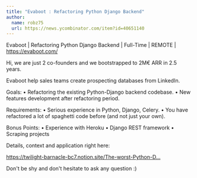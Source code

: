 ```yaml
---
title: "Evaboot : Refactoring Python Django Backend"
author:
  name: robz75
  url: https://news.ycombinator.com/item?id=40651140
---
```

Evaboot | Refactoring Python Django Backend | Full-Time | REMOTE | <a href="https:&#x2F;&#x2F;evaboot.com&#x2F;" rel="nofollow">https:&#x2F;&#x2F;evaboot.com&#x2F;</a>

Hi, we are just 2 co-founders and we bootstrapped to 2M€ ARR in 2.5 years.

Evaboot help sales teams create prospecting databases from LinkedIn.

Goals:
 • Refactoring the existing Python-Django backend codebase.
 • New features development after refactoring period.

Requirements:
 • Serious experience in Python, Django, Celery.
 • You have refactored a lot of spaghetti code before (and not just your own).

Bonus Points:
 • Experience with Heroku
 • Django REST framework
 • Scraping projects

Details, context and application right here:

<a href="https:&#x2F;&#x2F;twilight-barnacle-bc7.notion.site&#x2F;The-worst-Python-Django-backend-refactoring-mission-of-all-time-a8a52a72f6b84f639307eb64467b5811" rel="nofollow">https:&#x2F;&#x2F;twilight-barnacle-bc7.notion.site&#x2F;The-worst-Python-D...</a>

Don&#x27;t be shy and don&#x27;t hesitate to ask any question :)
